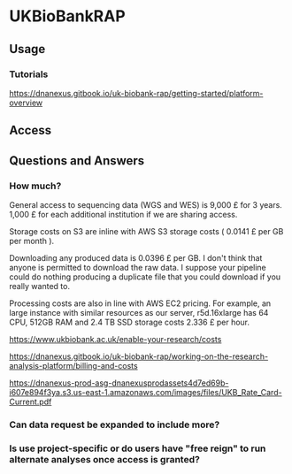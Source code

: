 #	UKBioBankRAP

##	Usage


###	Tutorials

https://dnanexus.gitbook.io/uk-biobank-rap/getting-started/platform-overview



##	Access











##	Questions and Answers

###	How much?


General access to sequencing data (WGS and WES) is 9,000 £ for 3 years. 1,000 £ for each additional institution if we are sharing access.


Storage costs on S3 are inline with AWS S3 storage costs ( 0.0141 £ per GB per month ). 


Downloading any produced data is 0.0396 £ per GB. I don't think that anyone is permitted to download the raw data. I suppose your pipeline could do nothing producing a duplicate file that you could download if you really wanted to.


Processing costs are also in line with AWS EC2 pricing. For example, an large instance with similar resources as our server, r5d.16xlarge has 64 CPU, 512GB RAM and 2.4 TB SSD storage costs 2.336 £ per hour.


https://www.ukbiobank.ac.uk/enable-your-research/costs

https://dnanexus.gitbook.io/uk-biobank-rap/working-on-the-research-analysis-platform/billing-and-costs

https://dnanexus-prod-asg-dnanexusprodassets4d7ed69b-i607e894f3ya.s3.us-east-1.amazonaws.com/images/files/UKB_Rate_Card-Current.pdf


###	Can data request be expanded to include more?




###	Is use project-specific or do users have "free reign" to run alternate analyses once access is granted?





